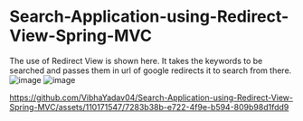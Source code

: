 # Search-Application-using-Redirect-View-Spring-MVC
The use of Redirect View is shown here. It takes the keywords to be searched and passes them in url of google redirects it to search from there.
![image](https://github.com/VibhaYadav04/Search-Application-using-Redirect-View-Spring-MVC/assets/110171547/5f860e0c-b79d-49a2-bcf0-9441ccb9ae67)
![image](https://github.com/VibhaYadav04/Search-Application-using-Redirect-View-Spring-MVC/assets/110171547/67939842-e471-4a49-8ea6-7b35ec177640)





https://github.com/VibhaYadav04/Search-Application-using-Redirect-View-Spring-MVC/assets/110171547/7283b38b-e722-4f9e-b594-809b98d1fdd9

